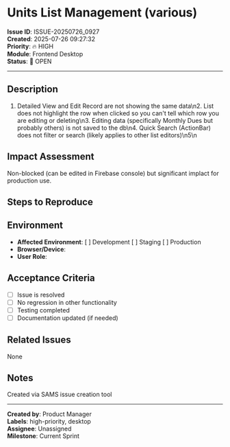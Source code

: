 # Units List Management (various)

**Issue ID**: ISSUE-20250726_0927  
**Created**: 2025-07-26 09:27:32  
**Priority**: 🔥 HIGH  
**Module**: Frontend Desktop  
**Status**: 🔴 OPEN  

---

## Description

1. Detailed View and Edit Record are not showing the same data\n2. List does not highlight the row when clicked so you can't tell which row you are editing or deleting\n3. Editing data (specifically Monthly Dues but probably others) is not saved to the db\n4. Quick Search (ActionBar) does not filter or search (likely applies to other list editors)\n5\n

## Impact Assessment

Non-blocked (can be edited in Firebase console) but significant implact for production use.

## Steps to Reproduce



## Environment

- **Affected Environment**: [ ] Development [ ] Staging [ ] Production
- **Browser/Device**: 
- **User Role**: 

## Acceptance Criteria

- [ ] Issue is resolved
- [ ] No regression in other functionality
- [ ] Testing completed
- [ ] Documentation updated (if needed)

## Related Issues

None

## Notes

Created via SAMS issue creation tool

---

**Created by**: Product Manager  
**Labels**: high-priority, desktop  
**Assignee**: Unassigned  
**Milestone**: Current Sprint
